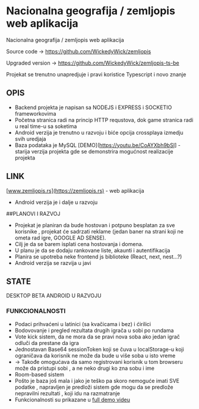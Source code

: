 # Nacionalna geografija / zemljopis web aplikacija

Nacionalna geografija / zemljopis web aplikacija

Source code -> https://github.com/WickedyWick/zemljopis

Upgraded version -> https://github.com/WickedyWick/zemljopis-ts-be

Projekat se trenutno unapredjuje i pravi koristice Typescript i novo znanje

## OPIS

- Backend projekta je napisan sa NODEJS i EXPRESS i SOCKETIO frameworkovima
- Početna stranica radi na princip HTTP requstova, dok game stranica radi u real time-u sa soketima
- Android verzija je trenutno u razvoju i biće opcija crossplaya izmedju svih uredjaja
- Baza podataka je MySQL
[DEMO](https://youtu.be/CoAYXbh9bSI] - starija verzija projekta gde se demonstrira mogućnost realizacije projekta

## LINK

[www.zemljopis.rs](https://zemljopis.rs) - web aplikacija
- Android verzija je i dalje u razvoju

##PLANOVI I RAZVOJ

- Projekat je planiran da bude hostovan i potpuno besplatan za sve korisnike , projekat će sadrzati reklame (jedan baner na strani koji ne ometa rad igre, GOOGLE AD SENSE).
- Cilj je da se barem isplati cena hostovanja i domena.
- U planu je da se dodaju rankovane liste, akaunti i autentifikacija
- Planira se upotreba neke frontend js biblioteke (React, next, nest...?)
- Android verzija se razvija u javi 

## STATE 
 
  DESKTOP BETA
  ANDROID U RAZVOJU

### FUNKCIONALNOSTI
- Podaci prihvaćeni u latinici (sa kvačicama i bez) i ćirilici
- Bodovovanje i pregled rezultata drugih igrača u sobi po rundama
- Vote kick sistem, da ne mora da se pravi nova soba ako jedan igrač odluči da prestane da igra
- Jednostavan Base64 sessionToken koji se čuva u localStorage-u koji ograničava da korisnik ne može da bude u više soba u isto vreme 
- -> Takođe omogućava da samo registrovani korisnik u tom browseru može da pristupi sobi , a ne neko drugi ko zna sobu i ime 
- Room-based sistem
- Pošto je baza još mala i jako je teško pa skoro nemoguće imati SVE podatke , napravljen je predloži sistem gde mogu da se predlože nepravilni rezultati , koji idu na razmatranje 
- Funkcionalnosti su prikazane u [full demo videu](https://youtu.be/COptxK_RlOs) 
